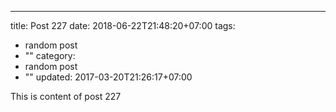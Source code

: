 ---
title: Post 227
date: 2018-06-22T21:48:20+07:00
tags:
  - random post
  - ""
category:
  - random post
  - ""
updated: 2017-03-20T21:26:17+07:00

This is content of post 227